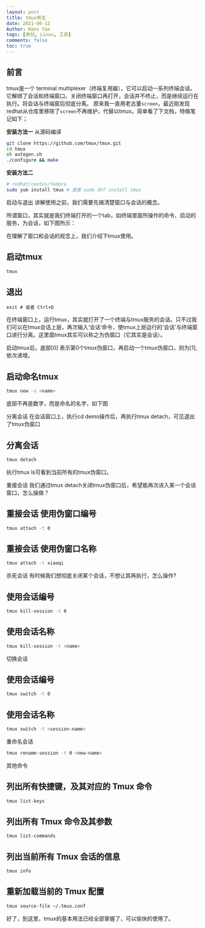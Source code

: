 ```yaml
---
layout: post
title: tmux用法
date: 2021-06-12
Author: Hans Yao
tags: [原创, Linux, 工具]
comments: false
toc: true
---
```


## 前言

tmux是一个 terminal multiplexer（终端复用器），它可以启动一系列终端会话。
它解绑了会话和终端窗口。关闭终端窗口再打开，会话并不终止，而是继续运行在执行。将会话与终端窗后彻底分离。
原来我一直用老古董`screen`，最近刚发现redhat从仓库里移除了`screen`不再维护，代替以tmux。简单看了下文档，特做笔记如下；

**安装方法一** 从源码编译

```bash
git clone https://github.com/tmux/tmux.git
cd tmux
sh autogen.sh
./configure && make
```

**安装方法二**

```bash
# redhat/centos/fedora
sudo yum install tmux # 或者 sudo dnf install tmux
```

启动与退出
讲解使用之前，我们需要先搞清楚窗口与会话的概念。

所谓窗口，其实就是我们终端打开的一个tab，如终端里面所操作的命令、启动的服务，为会话，如下图所示：

在理解了窗口和会话的观念上，我们介绍下tmux使用。

## 启动tmux

```bash
tmux
```

## 退出
```
exit # 或者 Ctrl+D
```
在终端窗口上，运行tmux，其实就打开了一个终端与tmux服务的会话。只不过我们可以在tmux会话上层，再次输入’会话‘命令，使tmux上层运行的'会话'与终端窗口进行分离。这里面tmux其实可以称之为伪窗口（它其实是会话）。

启动tmux后，底部[0] 表示第0个tmux伪窗口，再启动一个tmux伪窗口，则为[1],依次递增。

## 启动命名tmux
```bash
tmux new -s <name>
```
底部不再是数字，而是命名的名字，如下图

分离会话
在会话窗口上，执行cd demo操作后，再执行tmux detach，可见退出了tmux伪窗口

## 分离会话

```bash
tmux detach
```
执行tmux ls可看到当前所有的tmux伪窗口。

重接会话
我们通过tmux detach关闭tmux伪窗口后，希望能再次进入某一个会话窗口，怎么操做？

## 重接会话 使用伪窗口编号

```bash
tmux attach -t 0
```

## 重接会话 使用伪窗口名称

```bash
tmux attach -t xiaoqi
```

杀死会话
有时候我们想彻底关闭某个会话，不想让其再执行，怎么操作?

## 使用会话编号

```bash
tmux kill-session -t 0
```
## 使用会话名称

```bash
tmux kill-session -t <name>
```
切换会话
## 使用会话编号

```bash
tmux switch -t 0
```

## 使用会话名称

```bash
tmux switch -t <session-name>
```
重命名会话

```bash
tmux rename-session -t 0 <new-name>
```
其他命令
## 列出所有快捷键，及其对应的 Tmux 命令

```bash
tmux list-keys
```

## 列出所有 Tmux 命令及其参数

```bash
tmux list-commands
```
## 列出当前所有 Tmux 会话的信息

```bash
tmux info
```

## 重新加载当前的 Tmux 配置
```bash
tmux source-file ~/.tmux.conf
```
好了，到这里，tmux的基本用法已经全部掌握了，可以愉快的使用了。